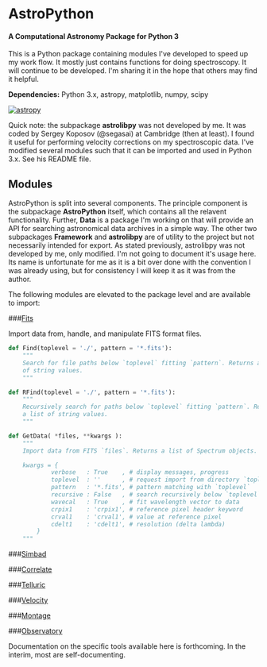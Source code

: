 # AstroPython

#### A Computational Astronomy Package for Python 3

This is a Python package containing modules I've developed to speed
up my work flow. It mostly just contains functions for doing spectroscopy.
It will continue to be developed. I'm sharing it in the hope that others
may find it helpful.

**Dependencies:** Python 3.x, astropy, matplotlib, numpy, scipy

[![astropy](http://img.shields.io/badge/powered%20by-AstroPy-orange.svg?style=flat)](http://www.astropy.org/)

Quick note: the subpackage **astrolibpy** was not developed
by me. It was coded by Sergey Koposov (@segasai) at Cambridge (then at least).
I found it useful for performing velocity corrections on my spectroscopic
data. I've modified several modules such that it can be imported and used in
Python 3.x. See his README file.

## Modules

AstroPython is split into several components. The principle component is the
subpackage **AstroPython** itself, which contains all the relavent
functionality. Further, **Data** is a package I'm working on that will provide
an API for searching astronomical data archives in a simple way. The other two
subpackages **Framework** and **astrolibpy** are of utility to the project but
not necessarily intended for export. As stated previously, astrolibpy was not
developed by me, only modified. I'm not going to document it's usage here. Its
name is unfortunate for me as it is a bit over done with the convention I was
already using, but for consistency I will keep it as it was from the author.

The following modules are elevated to the package level and are available
to import:

###[Fits](AstroPython/Fits.py)

Import data from, handle, and manipulate FITS format files.

```Python
def Find(toplevel = './', pattern = '*.fits'):
    """
    Search for file paths below `toplevel` fitting `pattern`. Returns a list
    of string values.
    """
```

```Python
def RFind(toplevel = './', pattern = '*.fits'):
    """
    Recursively search for paths below `toplevel` fitting `pattern`. Returns
    a list of string values.
    """
```

```Python
def GetData( *files, **kwargs ):
	"""
	Import data from FITS `files`. Returns a list of Spectrum objects.

	kwargs = {
			verbose   : True    , # display messages, progress
			toplevel  : ''      , # request import from directory `toplevel`
			pattern   : '*.fits', # pattern matching with `toplevel`
			recursive : False   , # search recursively below `toplevel`
			wavecal   : True    , # fit wavelength vector to data
			crpix1    : 'crpix1', # reference pixel header keyword
			crval1    : 'crval1', # value at reference pixel
			cdelt1    : 'cdelt1', # resolution (delta lambda)
		}
	"""
```

###[Simbad](AstroPython/Simbad.py)


###[Correlate](AstroPython/Correlate.py)


###[Telluric](AstroPython/Telluric.py)


###[Velocity](AstroPython/Velocity.py)


###[Montage](AstroPython/Montage.py)


###[Observatory](AstroPython/Fits.py)


Documentation on the specific tools available here is forthcoming. In the
interim, most are self-documenting.
